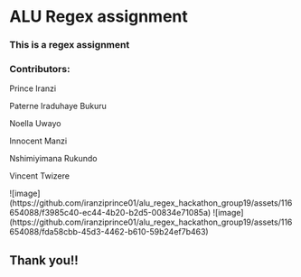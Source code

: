 <h1>ALU Regex assignment</h1>
<h3>This is a regex assignment<h3>
<h3>Contributors:</h3>
<p><a herf="https://github.com/iranziprince01">Prince Iranzi</a></p>
<p><a herf="https://github.com/IraduhayeBukuruPaterne1">Paterne Iraduhaye Bukuru</a></p>
<p><a herf="https://github.com/n-uwayo">Noella Uwayo</a></p>
<p><a herf="https://github.com/innocentmanzi">Innocent Manzi</a></p>
<p><a herf="https://github.com/rukundo0023">Nshimiyimana Rukundo</a></p>
<p><a herf="https://github.com/vincenttwizere">Vincent Twizere</a></p>
![image](https://github.com/iranziprince01/alu_regex_hackathon_group19/assets/116654088/f3985c40-ec44-4b20-b2d5-00834e71085a)
![image](https://github.com/iranziprince01/alu_regex_hackathon_group19/assets/116654088/fda58cbb-45d3-4462-b610-59b24ef7b463)

<h2>Thank you!!<h2>
